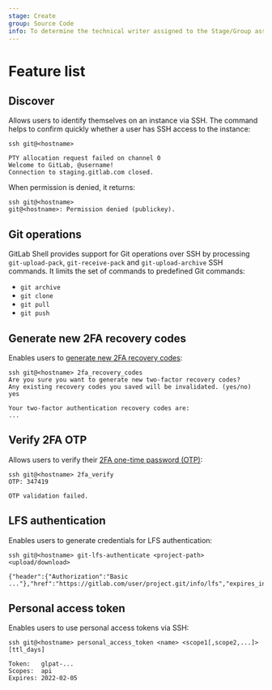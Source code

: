 ```yaml
---
stage: Create
group: Source Code
info: To determine the technical writer assigned to the Stage/Group associated with this page, see https://about.gitlab.com/handbook/product/ux/technical-writing/#assignments
---
```


# Feature list

## Discover

Allows users to identify themselves on an instance via SSH. The command helps to
confirm quickly whether a user has SSH access to the instance:

```shell
ssh git@<hostname>

PTY allocation request failed on channel 0
Welcome to GitLab, @username!
Connection to staging.gitlab.com closed.
```

When permission is denied, it returns:

```shell
ssh git@<hostname>
git@<hostname>: Permission denied (publickey).
```

## Git operations

GitLab Shell provides support for Git operations over SSH by processing
`git-upload-pack`, `git-receive-pack` and `git-upload-archive` SSH commands.
It limits the set of commands to predefined Git commands:

- `git archive`
- `git clone`
- `git pull`
- `git push`

## Generate new 2FA recovery codes

Enables users to
[generate new 2FA recovery codes](https://docs.gitlab.com/ee/user/profile/account/two_factor_authentication.html#generate-new-recovery-codes-using-ssh):

```plaintext
ssh git@<hostname> 2fa_recovery_codes
Are you sure you want to generate new two-factor recovery codes?
Any existing recovery codes you saved will be invalidated. (yes/no)
yes

Your two-factor authentication recovery codes are:
...
```

## Verify 2FA OTP

Allows users to verify their
[2FA one-time password (OTP)](https://docs.gitlab.com/ee/security/two_factor_authentication.html#2fa-for-git-over-ssh-operations):

```shell
ssh git@<hostname> 2fa_verify
OTP: 347419

OTP validation failed.
```

## LFS authentication

Enables users to generate credentials for LFS authentication:

```shell
ssh git@<hostname> git-lfs-authenticate <project-path> <upload/download>

{"header":{"Authorization":"Basic ..."},"href":"https://gitlab.com/user/project.git/info/lfs","expires_in":7200}
```

## Personal access token

Enables users to use personal access tokens via SSH:

```shell
ssh git@<hostname> personal_access_token <name> <scope1[,scope2,...]> [ttl_days]

Token:   glpat-...
Scopes:  api
Expires: 2022-02-05
```
